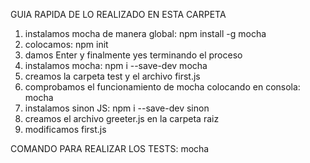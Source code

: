 GUIA RAPIDA DE LO REALIZADO EN ESTA CARPETA

1. instalamos mocha de manera global: npm install -g mocha
2. colocamos: npm init
3. damos Enter y finalmente yes terminando el proceso
4. instalamos mocha: npm i --save-dev mocha
5. creamos la carpeta test y el archivo first.js
6. comprobamos el funcionamiento de mocha colocando en consola: mocha
7. instalamos sinon JS: npm i --save-dev sinon
8. creamos el archivo greeter.js en la carpeta raiz
9. modificamos first.js

COMANDO PARA REALIZAR LOS TESTS: mocha
